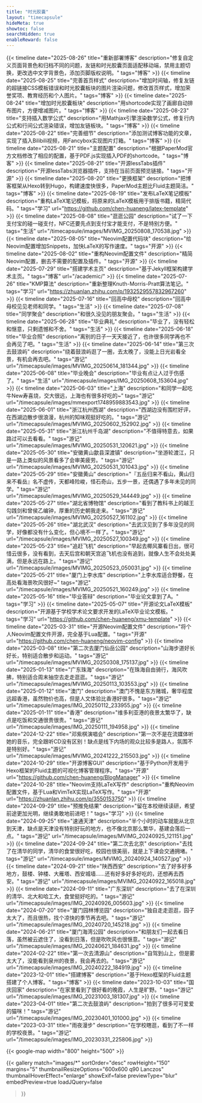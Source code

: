 ```yaml
---
title: "时光胶囊"
layout: "timecapsule"
hideMeta: true
showtoc: false
searchHidden: true
enableReward: false
---
```


{{< timeline date="2025-08-26" title="重新部署博客" description="修复自定义页面背景色和归档不同的问题，友链和时光胶囊页面适配移动端，禁用主题切换，更改选中文字背景色，添加页脚版权说明。" tags="博客" >}}
{{< timeline date="2025-08-25" title="完善首页样式" description="增加时间轴，修复友链的超链接CSS模板错误和时光胶囊板块的图片渲染问题，修改首页样式，增加荣誉奖项、教育经历和个人图片。" tags="博客" >}}
{{< timeline date="2025-08-24" title="增加时光胶囊板块" description="用shortcode实现了画廊自动排布图片，方便增减图片。" tags="博客" >}}
{{< timeline date="2025-08-23" title="支持插入数学公式" description="用Mathjax引擎渲染数学公式，修复行内公式和行间公式渲染错误，增加友链板块。" tags="博客" >}}
{{< timeline date="2025-08-22" title="完善细节" description="添加测试博客功能的文章，实现了插入Bilibili视频，用Fancybox实现图片灯箱。" tags="博客" >}}
{{< timeline date="2025-08-21" title="主题配置" description="根据PaperMod官方文档修改了相应的配置，基于PDF.js实现插入PDF的shortcode。" tags="博客" >}}
{{< timeline date="2025-08-21" title="开源lessTabs插件" description="开源lessTabs浏览器插件，支持在当前页面预览链接。" tags="开源" >}}
{{< timeline date="2025-08-20" title="更换框架" description="把博客框架从Hexo转到Hugo，构建速度快很多，PaperMod主题比Fluid主题简洁。" tags="博客" >}}
{{< timeline date="2025-08-19" title="发布LaTeX笔记模板" description="重构LaTeX笔记模板，将原来的LaTeX模板用于排版书籍，精简代码。" tags="学习" url="https://github.com/chen-huaneng/latex-template" >}}
{{< timeline date="2025-08-08" title="逛逛公园" description="试了一下支付宝的碰一碰支付，NFC还要先点到支付宝才能支付，不是特别方便。" tags="生活" url="/timecapsule/images/MVIMG_20250808_170538.jpg" >}}
{{< timeline date="2025-08-05" title="Neovim配置代码块" description="给Neovim配置增加Snippets，加快LaTeX的写作速度。" tags="开源" >}}
{{< timeline date="2025-08-02" title="重构Neovim配置文件" description="精简Neovim配置，删去不需要的配置及插件。" tags="开源" >}}
{{< timeline date="2025-07-29" title="搭建学术主页" description="基于Jekyll框架构建学术主页。" tags="博客" url="/academic/" >}}
{{< timeline date="2025-07-26" title="KMP算法" description="重新整理Knuth-Morris-Pratt算法笔记。" tags="学习" url="https://zhuanlan.zhihu.com/p/1932529557832967260" >}}
{{< timeline date="2025-07-16" title="回高中母校" description="回高中母校见见老师和同学。" tags="生活" >}}
{{< timeline date="2025-07-08" title="同学聚会" description="和很久没见的朋友聚会。" tags="生活" >}}
{{< timeline date="2025-06-28" title="毕业典礼" description="毕业了，没有轻松和惬意，只剩遗憾和不舍。" tags="生活" >}}
{{< timeline date="2025-06-18" title="毕业合照" description="离别的日子一天天接近了，也许很多同学再也不会再见了吧。" tags="生活" >}}
{{< timeline date="2025-06-14" title="第三次去鼓浪屿" description="绕着鼓浪屿逛了一圈，去太晚了，没能上日光岩看全景，有机会再去吧。" tags="游记" url="/timecapsule/images/MVIMG_20250614_181344.jpg" >}}
{{< timeline date="2025-06-08" title="毕业晚会" description="毕业有点让人过于伤感了。" tags="生活" url="/timecapsule/images/IMG_20250608_153604.jpg" >}}
{{< timeline date="2025-06-03" title="上海" description="和同学一起吃牛New寿喜烧，交大很远，上海也有很多好吃的~" tags="游记" url="/timecapsule/images/mmexport1748959883543.jpg" >}}
{{< timeline date="2025-06-01" title="浙江杭州西湖" description="西湖边没有围栏好评，在西湖边散步很浪漫，杭州的知味观挺好吃的。" tags="游记" url="/timecapsule/images/MVIMG_20250602_152902.jpg" >}}
{{< timeline date="2025-05-31" title="浙江杭州千岛湖" description="不值得特意去，如果路过可以去看看。" tags="游记" url="/timecapsule/images/MVIMG_20250531_120621.jpg" >}}
{{< timeline date="2025-05-30" title="安徽黄山歙县深渡镇" description="坐游轮渡江，只是一路上类似的风景看多了会审美疲劳。" tags="游记" url="/timecapsule/images/MVIMG_20250531_101043.jpg" >}}
{{< timeline date="2025-05-29" title="安徽黄山" description="『五岳归来不看山，黄山归来不看岳』名不虚传，天都峰险峻，怪石奇山，五步一景，还偶遇了多年未见的同学。" tags="游记" url="/timecapsule/images/MVIMG_20250529_144449.jpg" >}}
{{< timeline date="2025-05-27" title="湖北省博物馆" description="看到了教科书上的越王勾践剑和曾侯乙编钟，厚重的历史朝我走来。" tags="游记" url="/timecapsule/images/MVIMG_20250527_161102.jpg" >}}
{{< timeline date="2025-05-26" title="湖北武汉" description="去武汉见到了多年没见的同学，好像都没有什么变化，但心境不一样了。" tags="游记" url="/timecapsule/images/MVIMG_20250527_100349.jpg" >}}
{{< timeline date="2025-05-23" title="追赶飞机" description="早起去椰风寨看日出，很可惜云很多，没有看到，去天后宫和朝天宫追飞机也没有追到，就像人生不会处处美满，但是永远在路上。" tags="游记" url="/timecapsule/images/MVIMG_20250523_050031.jpg" >}}
{{< timeline date="2025-05-21" title="厦门上李水库" description="上李水库适合野餐，在高处看海景吹风很好~" tags="游记" url="/timecapsule/images/MVIMG_20250521_160249.jpg" >}}
{{< timeline date="2025-05-16" title="毕业答辩" description="毕业论文拿到了A。" tags="学习" >}}
{{< timeline date="2025-05-07" title="开源论文LaTeX模板" description="开源基于学校学术论文要求开发的LaTeX毕业论文模板。" tags="学习" url="https://github.com/chen-huaneng/xmu-template" >}}
{{< timeline date="2025-03-31" title="开源Neovim配置文件" description="将个人Neovim配置文件开源，完全基于Lua配置。" tags="开源" url="https://github.com/chen-huaneng/neovim-config" >}}
{{< timeline date="2025-03-08" title="第二次去厦门仙岳公园" description="山海步道好长好长，特别适合散步和运动。" tags="游记" url="/timecapsule/images/MVIMG_20250308_175137.jpg" >}}
{{< timeline date="2025-01-13" title="广东珠海" description="在珠海自由骑行，海风吹拂，特别适合周末抽空去走走逛逛。" tags="游记" url="/timecapsule/images/MVIMG_20250113_103553.jpg" >}}
{{< timeline date="2025-01-12" title="澳门" description="澳门不愧是东方赌城，奢华程度远超香港，虽然物价也高，但是人文体验比香港好很多。" tags="游记" url="/timecapsule/images/IMG_20250112_233955.jpg" >}}
{{< timeline date="2025-01-11" title="香港" description="维多利亚港的夜景太繁华了，缺点是吃饭和交通很贵很贵。" tags="游记" url="/timecapsule/images/IMG_20250111_194958.jpg" >}}
{{< timeline date="2024-12-22" title="邓紫棋演唱会" description="第一次不是在流媒体听她的音乐，完全跟听CD没有区别！缺点是线下内场的观众比较多是路人，氛围不是特别好。" tags="游记" url="/timecapsule/images/MVIMG_20241222_215503.jpg" >}}
{{< timeline date="2024-10-29" title="开源博客GUI" description="基于Python开发用于Hexo框架的Fluid主题的可视化博客管理程序。" tags="开源" url="https://github.com/chen-huaneng/BlogManager" >}}
{{< timeline date="2024-10-28" title="Neovim支持LaTeX写作" description="重构Neovim配置文件，基于Lua和VimTeX实现LaTeX写作。" tags="开源" url="https://zhuanlan.zhihu.com/p/3550153750" >}}
{{< timeline date="2024-09-29" title="预推免结果" description="留在本校继续读研，希望前途更加光明，继续勇敢地前进吧！" tags="学习" >}}
{{< timeline date="2024-09-25" title="速通天津" description="半个小时的动车就能从北京到天津，缺点是天津没有特别好玩的地方，也不像北京那么繁华，基建会落后一点。" tags="游记" url="/timecapsule/images/MVIMG_20240925_121151.jpg" >}}
{{< timeline date="2024-09-24" title="第二次去北京" description="去找了在清华的同学，清华的食堂很好吃，校园也很美丽，就是上下课会交通拥堵。" tags="游记" url="/timecapsule/images/MVIMG_20240924_140527.jpg" >}}
{{< timeline date="2024-09-21" title="陕西西安" description="去了好多好多地方，鼓楼、钟楼、大雁塔、西安城墙……还有好多好多好吃的，还想再去西安。" tags="游记" url="/timecapsule/images/MVIMG_20240922_165018.jpg" >}}
{{< timeline date="2024-09-11" title="广东深圳" description="去了在深圳的清华、北大和哈工大，食堂挺好吃的。" tags="游记" url="/timecapsule/images/IMG_20240926_005603.jpg" >}}
{{< timeline date="2024-07-20" title="厦门园林博览园" description="独自走走逛逛，园子太大了，而且很热，找个凉快的季节再去吧。" tags="游记" url="/timecapsule/images/IMG_20240720_145218.jpg" >}}
{{< timeline date="2024-06-21" title="厦门海湾公园" description="和朋友们一起去看日落，虽然被云遮住了，没看到日落，但是吹吹风也很惬意。" tags="游记" url="/timecapsule/images/IMG_20240621_184631.jpg" >}}
{{< timeline date="2024-02-22" title="第一次去清源山" description="自驾到山上，但是雾太大了，没能看到泉州的夜景，我会再去的。" tags="游记" url="/timecapsule/images/IMG_20240222_184919.jpg" >}}
{{< timeline date="2023-12-01" title="搭建博客" description="基于Hexo框架的Fluid主题搭建了个人博客。" tags="博客" >}}
{{< timeline date="2023-10-03" title="国庆回家" description="在家里看到了很好看的晚霞，人生是旷野。" tags="游记" url="/timecapsule/images/IMG_20231003_181307.jpg" >}}
{{< timeline date="2023-04-01" title="第二次去鼓浪屿" description="拍到了很多可可爱爱的猫咪！" tags="游记" url="/timecapsule/images/IMG_20230401_101000.jpg" >}}
{{< timeline date="2023-03-31" title="雨夜漫步" description="在学校瞎逛，看到了不一样的学校夜景。" tags="游记" url="/timecapsule/images/IMG_20230331_225806.jpg" >}}

{{< google-map width="800" height="500" >}}

{{< gallery 
match="images/*" 
sortOrder="desc" 
rowHeight="150" 
margins="5" 
thumbnailResizeOptions="600x600 q90 Lanczos" 
thumbnailHoverEffect="enlarge"
showExif=false 
previewType="blur" 
embedPreview=true 
loadJQuery=false 
>}}